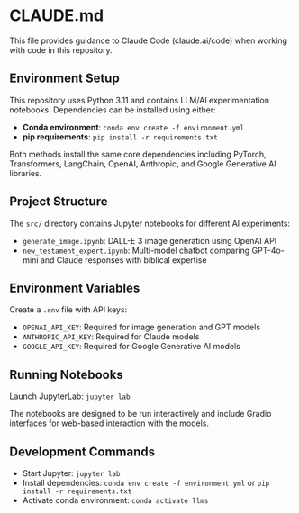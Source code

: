 # CLAUDE.md

This file provides guidance to Claude Code (claude.ai/code) when working with code in this repository.

## Environment Setup

This repository uses Python 3.11 and contains LLM/AI experimentation notebooks. Dependencies can be installed using either:

- **Conda environment**: `conda env create -f environment.yml`
- **pip requirements**: `pip install -r requirements.txt`

Both methods install the same core dependencies including PyTorch, Transformers, LangChain, OpenAI, Anthropic, and Google Generative AI libraries.

## Project Structure

The `src/` directory contains Jupyter notebooks for different AI experiments:

- `generate_image.ipynb`: DALL-E 3 image generation using OpenAI API
- `new_testament_expert.ipynb`: Multi-model chatbot comparing GPT-4o-mini and Claude responses with biblical expertise

## Environment Variables

Create a `.env` file with API keys:
- `OPENAI_API_KEY`: Required for image generation and GPT models
- `ANTHROPIC_API_KEY`: Required for Claude models  
- `GOOGLE_API_KEY`: Required for Google Generative AI models

## Running Notebooks

Launch JupyterLab: `jupyter lab`

The notebooks are designed to be run interactively and include Gradio interfaces for web-based interaction with the models.

## Development Commands

- Start Jupyter: `jupyter lab`
- Install dependencies: `conda env create -f environment.yml` or `pip install -r requirements.txt`
- Activate conda environment: `conda activate llms`